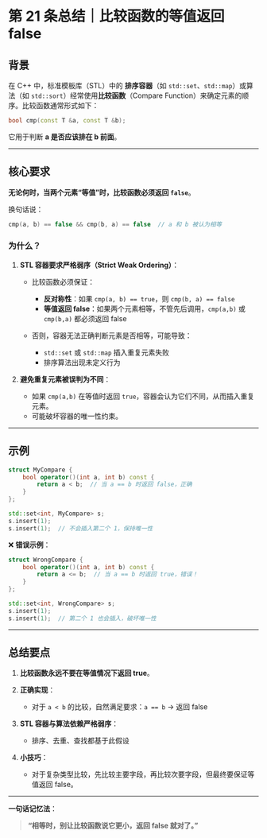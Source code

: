 # 第 21 条总结｜比较函数的等值返回 false

## 背景

在 C++ 中，标准模板库（STL）中的 **排序容器**（如 `std::set`、`std::map`）或算法（如 `std::sort`）经常使用**比较函数**（Compare Function）来确定元素的顺序。比较函数通常形式如下：

```cpp
bool cmp(const T &a, const T &b);
```

它用于判断 **a 是否应该排在 b 前面**。

---

## 核心要求

**无论何时，当两个元素“等值”时，比较函数必须返回 `false`**。

换句话说：

```cpp
cmp(a, b) == false && cmp(b, a) == false  // a 和 b 被认为相等
```

### 为什么？

1. **STL 容器要求严格弱序（Strict Weak Ordering）**：

   * 比较函数必须保证：

     * **反对称性**：如果 `cmp(a, b) == true`，则 `cmp(b, a) == false`
     * **等值返回 false**：如果两个元素相等，不管先后调用，`cmp(a,b)` 或 `cmp(b,a)` 都必须返回 false
   * 否则，容器无法正确判断元素是否相等，可能导致：

     * `std::set` 或 `std::map` 插入重复元素失败
     * 排序算法出现未定义行为

2. **避免重复元素被误判为不同**：

   * 如果 `cmp(a,b)` 在等值时返回 `true`，容器会认为它们不同，从而插入重复元素。
   * 可能破坏容器的唯一性约束。

---

## 示例

```cpp
struct MyCompare {
    bool operator()(int a, int b) const {
        return a < b;  // 当 a == b 时返回 false，正确
    }
};

std::set<int, MyCompare> s;
s.insert(1);
s.insert(1);  // 不会插入第二个 1，保持唯一性
```

❌ **错误示例**：

```cpp
struct WrongCompare {
    bool operator()(int a, int b) const {
        return a <= b;  // 当 a == b 时返回 true，错误！
    }
};

std::set<int, WrongCompare> s;
s.insert(1);
s.insert(1);  // 第二个 1 也会插入，破坏唯一性
```

---

## 总结要点

1. **比较函数永远不要在等值情况下返回 true**。
2. **正确实现**：

   * 对于 `a < b` 的比较，自然满足要求：`a == b` → 返回 false
3. **STL 容器与算法依赖严格弱序**：

   * 排序、去重、查找都基于此假设
4. **小技巧**：

   * 对于复杂类型比较，先比较主要字段，再比较次要字段，但最终要保证等值返回 false。

---

**一句话记忆法**：

> **“相等时，别让比较函数说它更小，返回 false 就对了。”**


